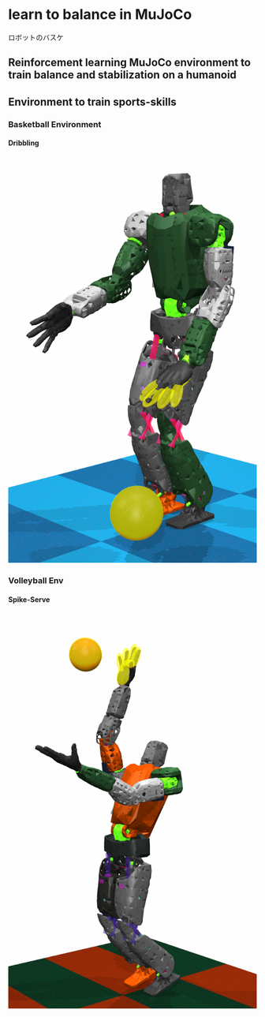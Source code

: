 # learn to balance in MuJoCo

ロボットのバスケ

## Reinforcement learning MuJoCo environment to train balance and stabilization on a humanoid

## Environment to train sports-skills
### Basketball Environment
#### Dribbling
![Dribbling a basketball](https://github.com/etorobot/Humanoid-Basketball-Robot/blob/main/pictures/pose_dribble_4.png)

### Volleyball Env
#### Spike-Serve
![Robot in Spiking Motion](https://github.com/etorobot/Humanoid-Basketball-Robot/blob/main/pictures/SPK%20Pose%201.png)

